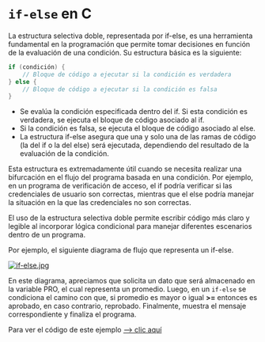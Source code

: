 # `if-else` en C

La estructura selectiva doble, representada por if-else, es una herramienta fundamental en la programación que permite tomar decisiones en función de la evaluación de una condición. Su estructura básica es la siguiente:

```c
if (condición) {
    // Bloque de código a ejecutar si la condición es verdadera
} else {
    // Bloque de código a ejecutar si la condición es falsa
}
```

- Se evalúa la condición especificada dentro del if. Si esta condición es verdadera, se ejecuta el bloque de código asociado al if.
- Si la condición es falsa, se ejecuta el bloque de código asociado al else.
- La estructura if-else asegura que una y solo una de las ramas de código (la del if o la del else) será ejecutada, dependiendo del resultado de la evaluación de la condición.

Esta estructura es extremadamente útil cuando se necesita realizar una bifurcación en el flujo del programa basada en una condición. Por ejemplo, en un programa de verificación de acceso, el if podría verificar si las credenciales de usuario son correctas, mientras que el else podría manejar la situación en la que las credenciales no son correctas.

El uso de la estructura selectiva doble permite escribir código más claro y legible al incorporar lógica condicional para manejar diferentes escenarios dentro de un programa.

Por ejemplo, el siguiente diagrama de flujo que representa un if-else.

[![if-else.jpg](https://i.postimg.cc/Kjp3B2HS/if-else.jpg)](https://postimg.cc/CnDKpW0m)

En este diagrama, apreciamos que solicita un dato que será almacenado en la variable PRO, el cual representa un promedio.
Luego, en un `if-else` se condiciona el camino con que, si promedio es mayor o igual **>=** entonces es aprobado, en caso contrario, reprobado.
Finalmente, muestra el mensaje correspondiente y finaliza el programa.

Para ver el código de este ejemplo [--> clic aquí](if-else.c)